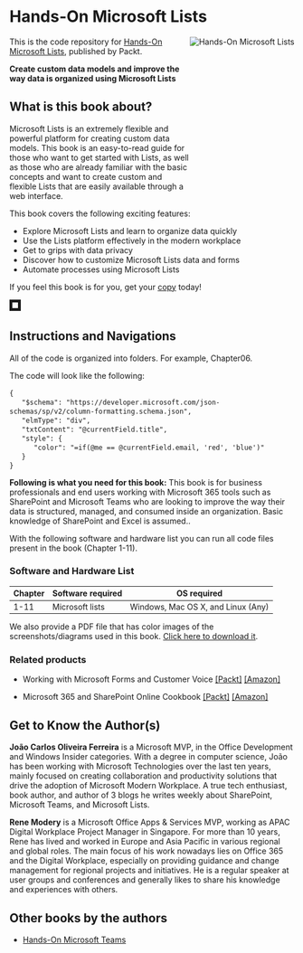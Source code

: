 # Hands-On Microsoft Lists

<a href="https://www.packtpub.com/product/hands-on-microsoft-lists/9781801075046"><img src="https://static.packt-cdn.com/products/9781801075046/cover/smaller" alt="Hands-On Microsoft Lists" height="256px" align="right"></a>

This is the code repository for [Hands-On Microsoft Lists](https://www.packtpub.com/product/hands-on-microsoft-lists/9781801075046), published by Packt.

**Create custom data models and improve the way data is organized using Microsoft Lists**

## What is this book about?
Microsoft Lists is an extremely flexible and powerful platform for creating custom data models. This book is an easy-to-read guide for those who want to get started with Lists, as well as those who are already familiar with the basic concepts and want to create custom and flexible Lists that are easily available through a web interface.

This book covers the following exciting features: 
* Explore Microsoft Lists and learn to organize data quickly
* Use the Lists platform effectively in the modern workplace
* Get to grips with data privacy
* Discover how to customize Microsoft Lists data and forms
* Automate processes using Microsoft Lists

If you feel this book is for you, get your [copy](https://www.amazon.com/dp/1801075042) today!

<a href="https://www.packtpub.com/?utm_source=github&utm_medium=banner&utm_campaign=GitHubBanner"><img src="https://raw.githubusercontent.com/PacktPublishing/GitHub/master/GitHub.png" 
alt="https://www.packtpub.com/" border="5" /></a>


## Instructions and Navigations
All of the code is organized into folders. For example, Chapter06.

The code will look like the following:
```
{
   "$schema": "https://developer.microsoft.com/json-schemas/sp/v2/column-formatting.schema.json",
   "elmType": "div",
   "txtContent": "@currentField.title",
   "style": {
      "color": "=if(@me == @currentField.email, 'red', 'blue')"
   }
}

```

**Following is what you need for this book:**
This book is for business professionals and end users working with Microsoft 365 tools such as SharePoint and Microsoft Teams who are looking to improve the way their data is structured, managed, and consumed inside an organization. Basic knowledge of SharePoint and Excel is assumed..

With the following software and hardware list you can run all code files present in the book (Chapter 1-11).

### Software and Hardware List

| Chapter  | Software required                   | OS required                        |
| -------- | ------------------------------------| -----------------------------------|
| 1-11        |Microsoft lists                     | Windows, Mac OS X, and Linux (Any) |

We also provide a PDF file that has color images of the screenshots/diagrams used in this book. [Click here to download it](https://static.packt-cdn.com/downloads/9781801075046_ColorImages.pdf).

### Related products <Other books you may enjoy>
* Working with Microsoft Forms and Customer Voice [[Packt]](https://www.packtpub.com/product/working-with-microsoft-forms-and-customer-voice/9781801070171) [[Amazon]](https://www.amazon.com/dp/1801070172)

* Microsoft 365 and SharePoint Online Cookbook [[Packt]](https://www.packtpub.com/product/microsoft-365-and-sharepoint-online-cookbook/9781838646677) [[Amazon]](https://www.amazon.com/dp/1838646671)

## Get to Know the Author(s)
**João Carlos Oliveira Ferreira**
is a Microsoft MVP, in the Office Development and Windows Insider categories. With a degree in computer science, João has been working with Microsoft Technologies over the last ten years, mainly focused on creating collaboration and productivity solutions that drive the adoption of Microsoft Modern Workplace. A true tech enthusiast, book author, and author of 3 blogs he writes weekly about SharePoint, Microsoft Teams, and Microsoft Lists.

**Rene Modery**
is a Microsoft Office Apps & Services MVP, working as APAC Digital Workplace Project Manager in Singapore. For more than 10 years, Rene has lived and worked in Europe and Asia Pacific in various regional and global roles. The main focus of his work nowadays lies on Office 365 and the Digital Workplace, especially on providing guidance and change management for regional projects and initiatives. He is a regular speaker at user groups and conferences and generally likes to share his knowledge and experiences with others.


## Other books by the authors
* [Hands-On Microsoft Teams](https://www.packtpub.com/product/hands-on-microsoft-teams/9781839213984)
